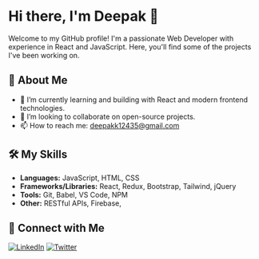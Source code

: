 # Hi there, I'm Deepak 👋

Welcome to my GitHub profile! I'm a passionate Web Developer with experience in React and JavaScript. Here, you'll find some of the projects I've been working on.

## 🚀 About Me
- 🌱 I’m currently learning and building with React and modern frontend technologies.
- 👯 I’m looking to collaborate on open-source projects.
- 📫 How to reach me: deepakk12435@gmail.com 

## 🛠️ My Skills
- **Languages:** JavaScript, HTML, CSS
- **Frameworks/Libraries:** React, Redux, 
Bootstrap, Tailwind, jQuery 
- **Tools:** Git, Babel, VS Code, NPM
- **Other:** RESTful APIs, Firebase, 

## 🔗 Connect with Me
[![LinkedIn](https://img.shields.io/badge/LinkedIn-0077B5?style=for-the-badge&logo=linkedin&logoColor=white)](https://www.linkedin.com/in/deepak-kumar-27a2a230b?utm_source=share&utm_campaign=share_via&utm_content=profile&utm_medium=android_app)
[![Twitter](https://img.shields.io/badge/Twitter-1DA1F2?style=for-the-badge&logo=twitter&logoColor=white)](https://x.com/deep21X?s=09)